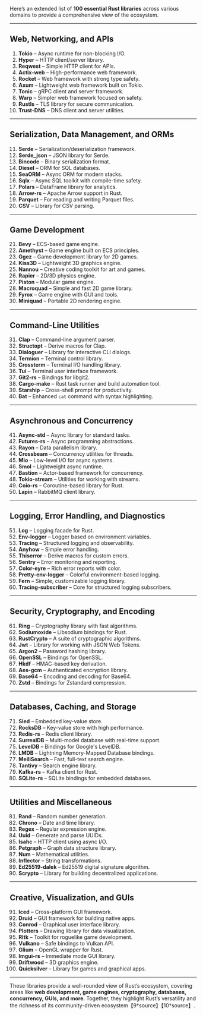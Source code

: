 Here’s an extended list of **100 essential Rust libraries** across various domains to provide a comprehensive view of the ecosystem.

---

## Web, Networking, and APIs  
1. **Tokio** – Async runtime for non-blocking I/O.  
2. **Hyper** – HTTP client/server library.  
3. **Reqwest** – Simple HTTP client for APIs.  
4. **Actix-web** – High-performance web framework.  
5. **Rocket** – Web framework with strong type safety.  
6. **Axum** – Lightweight web framework built on Tokio.  
7. **Tonic** – gRPC client and server framework.  
8. **Warp** – Simpler web framework focused on safety.  
9. **Rustls** – TLS library for secure communication.  
10. **Trust-DNS** – DNS client and server utilities.  

---

## Serialization, Data Management, and ORMs  
11. **Serde** – Serialization/deserialization framework.  
12. **Serde_json** – JSON library for Serde.  
13. **Bincode** – Binary serialization format.  
14. **Diesel** – ORM for SQL databases.  
15. **SeaORM** – Async ORM for modern stacks.  
16. **Sqlx** – Async SQL toolkit with compile-time safety.  
17. **Polars** – DataFrame library for analytics.  
18. **Arrow-rs** – Apache Arrow support in Rust.  
19. **Parquet** – For reading and writing Parquet files.  
20. **CSV** – Library for CSV parsing.  

---

## Game Development  
21. **Bevy** – ECS-based game engine.  
22. **Amethyst** – Game engine built on ECS principles.  
23. **Ggez** – Game development library for 2D games.  
24. **Kiss3D** – Lightweight 3D graphics engine.  
25. **Nannou** – Creative coding toolkit for art and games.  
26. **Rapier** – 2D/3D physics engine.  
27. **Piston** – Modular game engine.  
28. **Macroquad** – Simple and fast 2D game library.  
29. **Fyrox** – Game engine with GUI and tools.  
30. **Miniquad** – Portable 2D rendering engine.  

---

## Command-Line Utilities  
31. **Clap** – Command-line argument parser.  
32. **Structopt** – Derive macros for Clap.  
33. **Dialoguer** – Library for interactive CLI dialogs.  
34. **Termion** – Terminal control library.  
35. **Crossterm** – Terminal I/O handling library.  
36. **Tui** – Terminal user interface framework.  
37. **Git2-rs** – Bindings for libgit2.  
38. **Cargo-make** – Rust task runner and build automation tool.  
39. **Starship** – Cross-shell prompt for productivity.  
40. **Bat** – Enhanced `cat` command with syntax highlighting.  

---

## Asynchronous and Concurrency  
41. **Async-std** – Async library for standard tasks.  
42. **Futures-rs** – Async programming abstractions.  
43. **Rayon** – Data parallelism library.  
44. **Crossbeam** – Concurrency utilities for threads.  
45. **Mio** – Low-level I/O for async systems.  
46. **Smol** – Lightweight async runtime.  
47. **Bastion** – Actor-based framework for concurrency.  
48. **Tokio-stream** – Utilities for working with streams.  
49. **Coio-rs** – Coroutine-based library for Rust.  
50. **Lapin** – RabbitMQ client library.  

---

## Logging, Error Handling, and Diagnostics  
51. **Log** – Logging facade for Rust.  
52. **Env-logger** – Logger based on environment variables.  
53. **Tracing** – Structured logging and observability.  
54. **Anyhow** – Simple error handling.  
55. **Thiserror** – Derive macros for custom errors.  
56. **Sentry** – Error monitoring and reporting.  
57. **Color-eyre** – Rich error reports with color.  
58. **Pretty-env-logger** – Colorful environment-based logging.  
59. **Fern** – Simple, customizable logging library.  
60. **Tracing-subscriber** – Core for structured logging subscribers.  

---

## Security, Cryptography, and Encoding  
61. **Ring** – Cryptography library with fast algorithms.  
62. **Sodiumoxide** – Libsodium bindings for Rust.  
63. **RustCrypto** – A suite of cryptographic algorithms.  
64. **Jwt** – Library for working with JSON Web Tokens.  
65. **Argon2** – Password hashing library.  
66. **OpenSSL** – Bindings for OpenSSL.  
67. **Hkdf** – HMAC-based key derivation.  
68. **Aes-gcm** – Authenticated encryption library.  
69. **Base64** – Encoding and decoding for Base64.  
70. **Zstd** – Bindings for Zstandard compression.  

---

## Databases, Caching, and Storage  
71. **Sled** – Embedded key-value store.  
72. **RocksDB** – Key-value store with high performance.  
73. **Redis-rs** – Redis client library.  
74. **SurrealDB** – Multi-model database with real-time support.  
75. **LevelDB** – Bindings for Google's LevelDB.  
76. **LMDB** – Lightning Memory-Mapped Database bindings.  
77. **MeiliSearch** – Fast, full-text search engine.  
78. **Tantivy** – Search engine library.  
79. **Kafka-rs** – Kafka client for Rust.  
80. **SQLite-rs** – SQLite bindings for embedded databases.  

---

## Utilities and Miscellaneous  
81. **Rand** – Random number generation.  
82. **Chrono** – Date and time library.  
83. **Regex** – Regular expression engine.  
84. **Uuid** – Generate and parse UUIDs.  
85. **Isahc** – HTTP client using async I/O.  
86. **Petgraph** – Graph data structure library.  
87. **Num** – Mathematical utilities.  
88. **Inflector** – String transformations.  
89. **Ed25519-dalek** – Ed25519 digital signature algorithm.  
90. **Scrypto** – Library for building decentralized applications.  

---

## Creative, Visualization, and GUIs  
91. **Iced** – Cross-platform GUI framework.  
92. **Druid** – GUI framework for building native apps.  
93. **Conrod** – Graphical user interface library.  
94. **Plotters** – Drawing library for data visualization.  
95. **Rltk** – Toolkit for roguelike game development.  
96. **Vulkano** – Safe bindings to Vulkan API.  
97. **Glium** – OpenGL wrapper for Rust.  
98. **Imgui-rs** – Immediate mode GUI library.  
99. **Driftwood** – 3D graphics engine.  
100. **Quicksilver** – Library for games and graphical apps.

---

These libraries provide a well-rounded view of Rust’s ecosystem, covering areas like **web development, game engines, cryptography, databases, concurrency, GUIs, and more**. Together, they highlight Rust’s versatility and the richness of its community-driven ecosystem【9†source】【10†source】.
